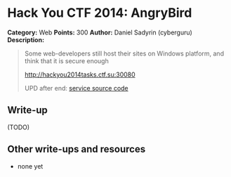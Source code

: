 # Hack You CTF 2014: AngryBird

**Category:** Web
**Points:** 300
**Author:** Daniel Sadyrin (cyberguru)
**Description:**

> Some web-developers still host their sites on Windows platform, and think that it is secure enough
>
> http://hackyou2014tasks.ctf.su:30080
>
> UPD after end: [service source code](web300.rar)

## Write-up

(TODO)

## Other write-ups and resources

* none yet
